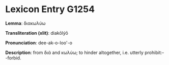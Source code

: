 # Lexicon Entry G1254

**Lemma**: διακωλύω

**Transliteration (xlit)**: diakōlýō

**Pronunciation**: dee-ak-o-loo'-o

**Description**:
from διά and κωλύω; to hinder altogether, i.e. utterly prohibit:--forbid.
